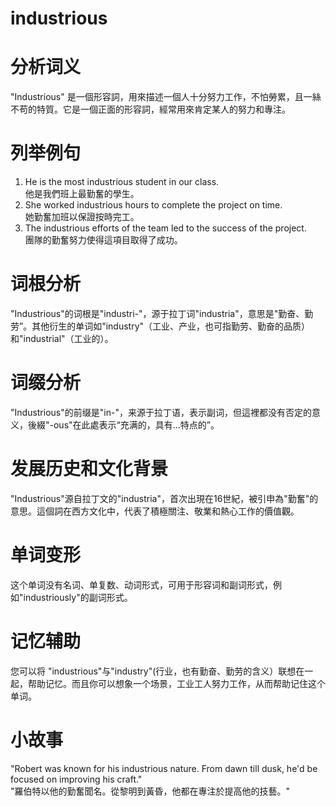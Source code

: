 # industrious

# 分析词义

  

"Industrious" 是一個形容詞，用來描述一個人十分努力工作，不怕勞累，且一絲不苟的特質。它是一個正面的形容詞，經常用來肯定某人的努力和專注。

  

# 列举例句

  

1.  He is the most industrious student in our class.  
    他是我們班上最勤奮的學生。
2.  She worked industrious hours to complete the project on time.  
    她勤奮加班以保證按時完工。
3.  The industrious efforts of the team led to the success of the project.  
    團隊的勤奮努力使得這項目取得了成功。

  

# 词根分析

  

"Industrious"的词根是"industri-"，源于拉丁词"industria"，意思是"勤奋、勤劳”。其他衍生的单词如"industry"（工业、产业，也可指勤劳、勤奋的品质）和"industrial"（工业的）。

  

# 词缀分析

  

"Industrious"的前缀是"in-"，来源于拉丁语，表示副词，但這裡都没有否定的意义，後綴"-ous"在此處表示“充满的，具有...特点的”。

  

# 发展历史和文化背景

  

"Industrious"源自拉丁文的"industria"，首次出現在16世紀，被引申為"勤奮"的意思。這個詞在西方文化中，代表了積極關注、敬業和熱心工作的價值觀。

  

# 单词变形

  

这个单词没有名词、单复数、动词形式，可用于形容词和副词形式，例如"industriously"的副词形式。

  

# 记忆辅助

  

您可以将 "industrious"与"industry"(行业，也有勤奋、勤劳的含义）联想在一起，帮助记忆。而且你可以想象一个场景，工业工人努力工作，从而帮助记住这个单词。

  

# 小故事

  

"Robert was known for his industrious nature. From dawn till dusk, he'd be focused on improving his craft."  
"羅伯特以他的勤奮聞名。從黎明到黃昏，他都在專注於提高他的技藝。"

